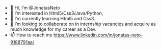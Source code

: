 - 👋 Hi, I’m @JonatasNeto
- 👀 I’m interested in Html5/Css3/Java/Python,
- 🌱 I’m currently learning Html5 and Css3.
- 💞️ I’m looking to collaborate on in internship vacancies and acquire as much knowledge for my career as a Dev.
- 📫 How to reach me https://www.linkedin.com/in/jonatas-neto-9188791aa/

<!---
JnatasNeto/JnatasNeto is a ✨ special ✨ repository because its `README.md` (this file) appears on your GitHub profile.
You can click the Preview link to take a look at your changes.
--->
